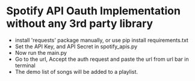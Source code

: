 # Spotify API Oauth Implementation without any 3rd party library
- install 'requests' package manually, or use pip install requirements.txt
- Set the API Key, and API Secret in spotify_apis.py
- Now run the main.py
- Go to the url, Accept the auth request and paste the url from url bar in terminal
- The demo list of songs will be added to a playlist.